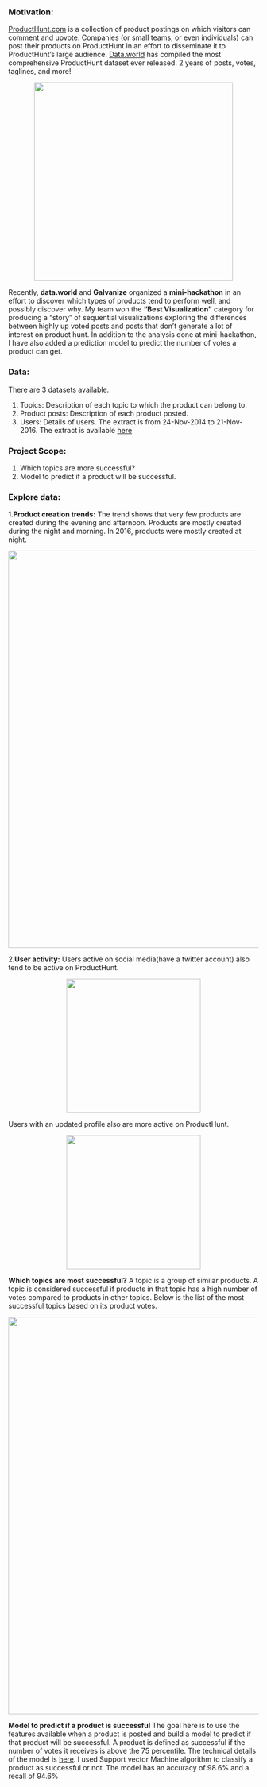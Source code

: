 ### Motivation:

[ProductHunt.com](https://www.producthunt.com) is a collection of product postings on which visitors can comment and upvote. Companies (or small teams, or even individuals) can post their products on ProductHunt in an effort to disseminate it to ProductHunt’s large audience.
[Data.world](https://data.world) has compiled the most comprehensive ProductHunt dataset ever released. 2 years of posts, votes, taglines, and more!

<p align="center">
  <img src="https://cloud.githubusercontent.com/assets/10040565/23584466/25dfb448-0128-11e7-9d8e-02e0abef4636.png" width="400"/>
</p>

Recently, **data.world** and **Galvanize** organized a **mini-hackathon** in an effort to discover which types of products tend to perform well, and possibly discover why. My team won the **“Best Visualization”** category for producing a “story” of
sequential visualizations exploring the differences between highly up voted posts and posts that don’t generate a lot of interest on product hunt.
In addition to the analysis done at mini-hackathon, I have also added a prediction model to predict the number of votes a product can get.

### Data:
There are 3 datasets available.
1. Topics: Description of each topic to which the product can belong to.
2. Product posts: Description of each product posted.
3. Users: Details of users.
The extract is from 24-Nov-2014 to 21-Nov-2016.
The extract is available [here](https://data.world/producthunt/product-hunt-research)


### Project Scope:
1. Which topics are more successful?
2. Model to predict if a product will be successful.


### Explore data:
1.**Product creation trends:**
The trend shows that very few products are created during the evening and afternoon. Products are mostly
created during the night and morning. In 2016, products were mostly created at night.

<p align="center">
  <img src="https://cloud.githubusercontent.com/assets/10040565/23671870/6dfbb388-0332-11e7-97c6-4b2674fbbdee.png" width="800"/>
</p>

2.**User activity:**
Users active on social media(have a twitter account) also tend to be active on ProductHunt.

<p align="center">
  <img src="https://cloud.githubusercontent.com/assets/10040565/23676863/a7ad1750-0343-11e7-94e1-99fa1e38b86f.png" width="270"/>
</p>

Users with an updated profile also are more active on ProductHunt.

<p align="center">
  <img src="https://cloud.githubusercontent.com/assets/10040565/23676867/aa17feba-0343-11e7-8e16-d7cb56eb5ee1.png" width="270"/>
</p>




**Which topics are most successful?**
A topic is a group of similar products. A topic is considered successful if products in that topic has a high number of votes compared to products in other topics. Below is the list of the most successful topics based on its product votes.

<p align="center">
  <img src="https://cloud.githubusercontent.com/assets/10040565/23585364/8bfea530-0142-11e7-849b-ebb558244879.png" width="800"/>
</p>

**Model to predict if a product is successful**
The goal here is to use the features available when a product is posted and build a model to predict if that product will be successful. A product is defined as successful if the number of votes it receives is above the 75 percentile. The technical details of the model is [here](https://github.com/pshetty44/ProductHunt/blob/master/model_creation.ipynb). 
I used Support vector Machine algorithm to classify a product as successful or not. The model has an accuracy of 98.6% and a recall of 94.6%
